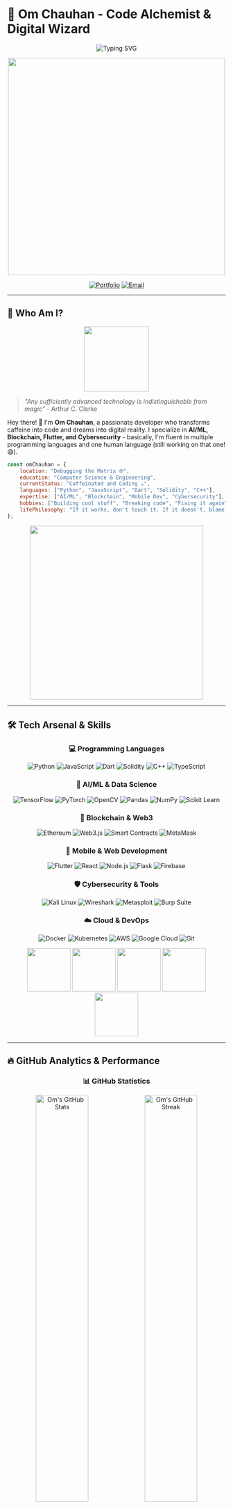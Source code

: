 # 🚀 Om Chauhan - Code Alchemist & Digital Wizard

<div align="center">

![Typing SVG](https://readme-typing-svg.demolab.com?font=Fira+Code&weight=600&size=28&duration=3000&pause=1000&color=00D9FF&center=true&vCenter=true&multiline=true&repeat=false&width=600&height=120&lines=Full+Stack+Sorcerer+%F0%9F%A7%99%E2%80%8D%E2%99%82%EF%B8%8F;AI%2FML+%7C+Blockchain+%7C+Flutter;Turning+Ideas+into+Reality+%F0%9F%92%BB%E2%9C%A8)

<img src="https://user-images.githubusercontent.com/74038190/229223263-cf2e4b07-2615-4f87-9c38-e37600f8381a.gif" width="500">

[![Portfolio](https://img.shields.io/badge/Portfolio-Coming%20Soon-ff6b6b?style=for-the-badge&logo=About.me&logoColor=white)](https://github.com/omchauhan)
[![Email](https://img.shields.io/badge/Let's%20Connect-00D9FF?style=for-the-badge&logo=gmail&logoColor=white)](mailto:omchauhan2026@gmail.com)

</div>

---

## 🧐 Who Am I?

<div align="center">
<img src="https://user-images.githubusercontent.com/74038190/212284087-bbe7e430-757e-4901-90bf-4cd2ce3e1852.gif" width="150">
</div>

> *"Any sufficiently advanced technology is indistinguishable from magic"* - Arthur C. Clarke

Hey there! 👋 I'm **Om Chauhan**, a passionate developer who transforms caffeine into code and dreams into digital reality. I specialize in **AI/ML, Blockchain, Flutter, and Cybersecurity** - basically, I'm fluent in multiple programming languages and one human language (still working on that one! 😅).

```javascript
const omChauhan = {
    location: "Debugging the Matrix 🌐",
    education: "Computer Science & Engineering",
    currentStatus: "Caffeinated and Coding ☕",
    languages: ["Python", "JavaScript", "Dart", "Solidity", "C++"],
    expertise: ["AI/ML", "Blockchain", "Mobile Dev", "Cybersecurity"],
    hobbies: ["Building cool stuff", "Breaking code", "Fixing it again"],
    lifePhilosophy: "If it works, don't touch it. If it doesn't, blame the compiler!"
};
```

<div align="center">
<img src="https://user-images.githubusercontent.com/74038190/212284158-e840e285-664b-44d7-b79b-e264b5e54825.gif" width="400">
</div>

---

## 🛠️ Tech Arsenal & Skills

<div align="center">

### 💻 **Programming Languages**
![Python](https://img.shields.io/badge/Python-3776AB?style=for-the-badge&logo=python&logoColor=white)
![JavaScript](https://img.shields.io/badge/JavaScript-F7DF1E?style=for-the-badge&logo=javascript&logoColor=black)
![Dart](https://img.shields.io/badge/Dart-0175C2?style=for-the-badge&logo=dart&logoColor=white)
![Solidity](https://img.shields.io/badge/Solidity-363636?style=for-the-badge&logo=solidity&logoColor=white)
![C++](https://img.shields.io/badge/C++-00599C?style=for-the-badge&logo=cplusplus&logoColor=white)
![TypeScript](https://img.shields.io/badge/TypeScript-007ACC?style=for-the-badge&logo=typescript&logoColor=white)

### 🤖 **AI/ML & Data Science**
![TensorFlow](https://img.shields.io/badge/TensorFlow-FF6F00?style=for-the-badge&logo=tensorflow&logoColor=white)
![PyTorch](https://img.shields.io/badge/PyTorch-EE4C2C?style=for-the-badge&logo=pytorch&logoColor=white)
![OpenCV](https://img.shields.io/badge/OpenCV-27338e?style=for-the-badge&logo=opencv&logoColor=white)
![Pandas](https://img.shields.io/badge/Pandas-150458?style=for-the-badge&logo=pandas&logoColor=white)
![NumPy](https://img.shields.io/badge/NumPy-013243?style=for-the-badge&logo=numpy&logoColor=white)
![Scikit Learn](https://img.shields.io/badge/scikit_learn-F7931E?style=for-the-badge&logo=scikit-learn&logoColor=white)

### 🔗 **Blockchain & Web3**
![Ethereum](https://img.shields.io/badge/Ethereum-3C3C3D?style=for-the-badge&logo=ethereum&logoColor=white)
![Web3.js](https://img.shields.io/badge/Web3.js-F16822?style=for-the-badge&logo=web3.js&logoColor=white)
![Smart Contracts](https://img.shields.io/badge/Smart_Contracts-363636?style=for-the-badge&logo=solidity&logoColor=white)
![MetaMask](https://img.shields.io/badge/MetaMask-E2761B?style=for-the-badge&logo=metamask&logoColor=white)

### 📱 **Mobile & Web Development**
![Flutter](https://img.shields.io/badge/Flutter-02569B?style=for-the-badge&logo=flutter&logoColor=white)
![React](https://img.shields.io/badge/React-20232A?style=for-the-badge&logo=react&logoColor=61DAFB)
![Node.js](https://img.shields.io/badge/Node.js-43853D?style=for-the-badge&logo=node.js&logoColor=white)
![Flask](https://img.shields.io/badge/Flask-000000?style=for-the-badge&logo=flask&logoColor=white)
![Firebase](https://img.shields.io/badge/Firebase-039BE5?style=for-the-badge&logo=firebase&logoColor=white)

### 🛡️ **Cybersecurity & Tools**
![Kali Linux](https://img.shields.io/badge/Kali_Linux-268BEE?style=for-the-badge&logo=kalilinux&logoColor=white)
![Wireshark](https://img.shields.io/badge/Wireshark-1679A7?style=for-the-badge&logo=wireshark&logoColor=white)
![Metasploit](https://img.shields.io/badge/Metasploit-2596CD?style=for-the-badge&logo=metasploit&logoColor=white)
![Burp Suite](https://img.shields.io/badge/Burp_Suite-FF6633?style=for-the-badge&logo=burp-suite&logoColor=white)

### ☁️ **Cloud & DevOps**
![Docker](https://img.shields.io/badge/Docker-2496ED?style=for-the-badge&logo=docker&logoColor=white)
![Kubernetes](https://img.shields.io/badge/Kubernetes-326CE5?style=for-the-badge&logo=kubernetes&logoColor=white)
![AWS](https://img.shields.io/badge/AWS-232F3E?style=for-the-badge&logo=amazon-aws&logoColor=white)
![Google Cloud](https://img.shields.io/badge/Google_Cloud-4285F4?style=for-the-badge&logo=google-cloud&logoColor=white)
![Git](https://img.shields.io/badge/Git-F05032?style=for-the-badge&logo=git&logoColor=white)

</div>

<div align="center">
<img src="https://user-images.githubusercontent.com/74038190/212257454-16e3712e-945a-4ca2-b238-408ad0bf87e6.gif" width="100">
<img src="https://user-images.githubusercontent.com/74038190/212257472-08e52665-c503-4bd9-aa20-f5a4dae769b5.gif" width="100">
<img src="https://user-images.githubusercontent.com/74038190/212257468-1e9a91f1-b626-4baa-b15d-5c385b1974d3.gif" width="100">
<img src="https://user-images.githubusercontent.com/74038190/212257465-7ce8d493-cac5-494e-982a-5a9deb852c4b.gif" width="100">
<img src="https://user-images.githubusercontent.com/74038190/212257460-738ff738-247f-4445-a718-cdd0ca76e2db.gif" width="100">
</div>

---

## 🔥 GitHub Analytics & Performance

<div align="center">

### 📊 **GitHub Statistics**
<img src="https://github-readme-stats.vercel.app/api?username=omchauhan&show_icons=true&theme=tokyonight&hide_border=true&bg_color=0D1117&title_color=00D9FF&icon_color=00D9FF&text_color=FFFFFF" alt="Om's GitHub Stats" width="49%">
<img src="https://github-readme-streak-stats.herokuapp.com/?user=omchauhan&theme=tokyonight&hide_border=true&background=0D1117&stroke=00D9FF&ring=00D9FF&fire=00D9FF&currStreakLabel=00D9FF" alt="Om's GitHub Streak" width="49%">

### 💻 **Language Distribution**
<img src="https://github-readme-stats.vercel.app/api/top-langs/?username=omchauhan&layout=compact&theme=tokyonight&hide_border=true&bg_color=0D1117&title_color=00D9FF&text_color=FFFFFF" alt="Top Languages" width="50%">

### 🏆 **GitHub Achievements**
<img src="https://github-profile-trophy.vercel.app/?username=omchauhan&theme=tokyonight&no-frame=true&no-bg=true&margin-w=4&row=2&column=4" alt="GitHub Trophies">

### 📈 **Contribution Activity**
<img src="https://github-readme-activity-graph.vercel.app/graph?username=omchauhan&theme=tokyo-night&hide_border=true&bg_color=0D1117&color=00D9FF&line=00D9FF&point=FFFFFF" alt="Contribution Graph">

</div>

---

## 🎯 What I'm Up To

<div align="center">
<img src="https://user-images.githubusercontent.com/74038190/212284115-f47cd8ff-2ffb-4b04-b5bf-4d1c14c0247f.gif" width="500">
</div>

### 🚀 **Current Projects & Learning:**
- 🤖 **AI Ethics Research** - Building responsible AI systems that won't judge my coding style
- 🌐 **DeFi Protocol** - Creating the next generation of decentralized finance tools
- 📱 **Flutter Masterpiece** - Developing a cross-platform app that actually works on the first try
- 🔐 **Security Auditing** - Making the digital world safer, one vulnerability at a time
- 🧠 **Quantum Computing** - Because regular computing wasn't complex enough

### 💡 **Fun Developer Facts:**
- ☕ **Coffee Dependency:** Currently running on version 4.2.0 (with caffeine patches)
- 🐛 **Debugging Skills:** Can find bugs faster than I can create them (most days)
- 🌙 **Night Owl:** Best code happens after midnight (and questionable decisions)
- 📚 **Stack Overflow VIP:** They should probably give me equity at this point
- 🎮 **Side Quest:** Teaching AI to understand my sense of humor (still loading...)

---

## 📊 Weekly Development Breakdown

```text
Python       ████████████████████████▓   85.2 %
JavaScript   ████████████████▓░░░░░░░░░   68.4 %
Flutter      ████████████▓░░░░░░░░░░░░░░   52.3 %
Solidity     ████████▓░░░░░░░░░░░░░░░░░░   38.7 %
DevOps       ██████▓░░░░░░░░░░░░░░░░░░░░   25.1 %
Coffee       ████████████████████████▓   99.9 %
```

---

## 🌟 Featured Projects

<div align="center">

### 🎨 **Project Showcase Coming Soon!**
<img src="https://user-images.githubusercontent.com/74038190/212284136-03988914-d899-44b4-b1d9-4eeccf656e44.gif" width="300">

*Currently cooking up some amazing projects that will blow your mind! 🧠💥*

</div>

---

## 📱 Let's Connect & Collaborate

<div align="center">

### 🌐 **Find Me Across The Internet**

[![Email](https://img.shields.io/badge/Email-D14836?style=for-the-badge&logo=gmail&logoColor=white)](mailto:omchauhan2026@gmail.com)
[![LinkedIn](https://img.shields.io/badge/LinkedIn-0077B5?style=for-the-badge&logo=linkedin&logoColor=white)](https://linkedin.com/in/omchauhan)
[![GitHub](https://img.shields.io/badge/GitHub-100000?style=for-the-badge&logo=github&logoColor=white)](https://github.com/omchauhan)
[![Twitter](https://img.shields.io/badge/Twitter-1DA1F2?style=for-the-badge&logo=twitter&logoColor=white)](https://twitter.com/omchauhan)
[![Discord](https://img.shields.io/badge/Discord-5865F2?style=for-the-badge&logo=discord&logoColor=white)](https://discord.gg/omchauhan)

### 💬 **Quick Contact**
```bash
# Send me a message
$ echo "Hey Om! Let's build something amazing together!" | mail -s "Collaboration Request" omchauhan2026@gmail.com

# Or just drop a DM
$ git clone https://github.com/omchauhan && cd into-awesome-collaboration
```

### 🎯 **Open For:**
- 🤝 **Collaborations** on AI/ML and Blockchain projects
- 💼 **Freelance** opportunities
- 🎓 **Mentoring** fellow developers
- ☕ **Coffee chats** about technology and innovation

</div>

---

## 💭 Developer Wisdom & Philosophy

<div align="center">
<img src="https://user-images.githubusercontent.com/74038190/212284100-561aa473-3905-4a80-b561-0d28506553ee.gif" width="600">

### 🎯 **Life Mantras**
> *"First, solve the problem. Then, write the code."* - John Johnson

> *"Code is like humor. When you have to explain it, it's bad."* - Cory House

> *"The best error message is the one that never shows up."* - Thomas Fuchs

### ☕ **Personal Philosophy**
> *"Code is poetry written in logic, bugs are plot twists that keep life interesting, and coffee is the magical elixir that transforms ideas into reality."*

</div>

---

<div align="center">

### 🙏 **Thanks for Visiting My Digital Playground!**

<img src="https://user-images.githubusercontent.com/74038190/212284158-e840e285-664b-44d7-b79b-e264b5e54825.gif" width="400">

**Remember: Every expert was once a beginner. Every pro was once an amateur. Every icon was once an unknown.** 🌟

*Keep coding, keep learning, and keep being awesome!* 🚀✨

---

![Visitors](https://visitor-badge.laobi.icu/badge?page_id=omchauhan.omchauhan&color=00d9ff)
![Profile Views](https://komarev.com/ghpvc/?username=omchauhan&color=00D9FF&style=for-the-badge)

**Made with ❤️, lots of ☕, and a sprinkle of ✨ magic by Om Chauhan**

</div>
